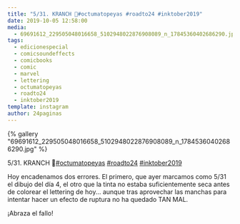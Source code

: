 ```yaml
---
title: "5/31. KRANCH 🔨#octumatopeyas #roadto24 #inktober2019"
date: 2019-10-05 12:58:00
media: 
  - 69691612_229505048016658_5102948022876908089_n_17845360402686290.jpg
tags: 
  - edicionespecial
  - comicsoundeffects
  - comicbooks
  - comic
  - marvel
  - lettering
  - octumatopeyas
  - roadto24
  - inktober2019
template: instagram
author: 24paginas
---
```


{% gallery "69691612_229505048016658_5102948022876908089_n_17845360402686290.jpg" %}

5/31. KRANCH 🔨[#octumatopeyas](/tags/octumatopeyas) [#roadto24](/tags/roadto24) [#inktober2019](/tags/inktober2019)

Hoy encadenamos dos errores. El primero, que ayer marcamos como 5/31 el dibujo del día 4, el otro que la tinta no estaba suficientemente seca antes de colorear el lettering de hoy... aunque tras aprovechar las manchas para intentar hacer un efecto de ruptura no ha quedado TAN MAL.

¡Abraza el fallo!
